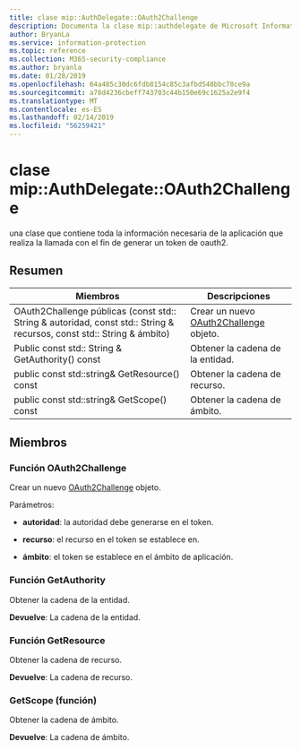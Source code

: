 ```yaml
---
title: clase mip::AuthDelegate::OAuth2Challenge
description: Documenta la clase mip::authdelegate de Microsoft Information Protection (MIP) SDK.
author: BryanLa
ms.service: information-protection
ms.topic: reference
ms.collection: M365-security-compliance
ms.author: bryanla
ms.date: 01/28/2019
ms.openlocfilehash: 64a485c30dc6fdb8154c85c3afbd548bbc78ce9a
ms.sourcegitcommit: a78d4236cbeff743703c44b150e69c1625a2e9f4
ms.translationtype: MT
ms.contentlocale: es-ES
ms.lasthandoff: 02/14/2019
ms.locfileid: "56259421"
---
```

# <a name="class-mipauthdelegateoauth2challenge"></a>clase mip::AuthDelegate::OAuth2Challenge 
una clase que contiene toda la información necesaria de la aplicación que realiza la llamada con el fin de generar un token de oauth2.
  
## <a name="summary"></a>Resumen
 Miembros                        | Descripciones                                
--------------------------------|---------------------------------------------
OAuth2Challenge públicas (const std:: String & autoridad, const std:: String & recursos, const std:: String & ámbito)  |  Crear un nuevo [OAuth2Challenge](class_mip_authdelegate_oauth2challenge.md) objeto.
Public const std:: String & GetAuthority() const  |  Obtener la cadena de la entidad.
public const std::string& GetResource() const  |  Obtener la cadena de recurso.
public const std::string& GetScope() const  |  Obtener la cadena de ámbito.
  
## <a name="members"></a>Miembros
  
### <a name="oauth2challenge-function"></a>Función OAuth2Challenge
Crear un nuevo [OAuth2Challenge](class_mip_authdelegate_oauth2challenge.md) objeto.

Parámetros:  
* **autoridad**: la autoridad debe generarse en el token. 


* **recurso**: el recurso en el token se establece en. 


* **ámbito**: el token se establece en el ámbito de aplicación.


  
### <a name="getauthority-function"></a>Función GetAuthority
Obtener la cadena de la entidad.

  
**Devuelve**: La cadena de la entidad.
  
### <a name="getresource-function"></a>Función GetResource
Obtener la cadena de recurso.

  
**Devuelve**: La cadena de recurso.
  
### <a name="getscope-function"></a>GetScope (función)
Obtener la cadena de ámbito.

  
**Devuelve**: La cadena de ámbito.
